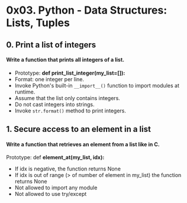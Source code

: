 # 0x03. Python - Data Structures: Lists, Tuples


## 0. Print a list of integers

#### Write a function that prints all integers of a list.

- Prototype: **def print_list_integer(my_list=[]):**
- Format: one integer per line.
- Invoke Python's built-in `__import__()` function to import modules at runtime.
- Assume that the list only contains integers.
- Do not cast integers into strings.
- Invoke `str.format()` method to print integers.


## 1. Secure access to an element in a list

#### Write a function that retrieves an element from a list like in C.

Prototype: def **element_at(my_list, idx):**
- If idx is negative, the function returns None
- If idx is out of range (> of number of element in my_list) the function returns None
- Not allowed to import any module
- Not allowed to use try/except
